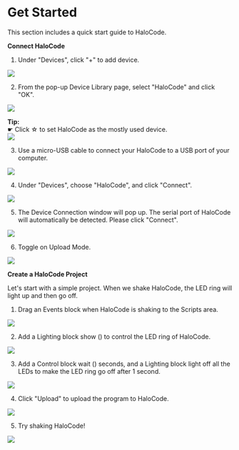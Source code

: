 # Get Started

This section includes a quick start guide to HaloCode.

**Connect HaloCode**

1. Under "Devices", click "+" to add device.

![](../../../.gitbook/assets/0%20%286%29.png)

2. From the pop-up Device Library page, select "HaloCode" and click "OK".

![](../../../.gitbook/assets/1.png)

**Tip:**  
☛ Click ☆ to set HaloCode as the mostly used device.  
![](../../../.gitbook/assets/2%20%287%29.png)

3. Use a micro-USB cable to connect your HaloCode to a USB port of your computer.

![](../../../.gitbook/assets/3%20%286%29.png)

4. Under "Devices", choose "HaloCode", and click "Connect".

![](../../../.gitbook/assets/4%20%2814%29.png)

5. The Device Connection window will pop up. The serial port of HaloCode will automatically be detected. Please click "Connect".

![](../../../.gitbook/assets/5%20%281%29.png)

6. Toggle on Upload Mode.

![](../../../.gitbook/assets/6.png)

**Create a HaloCode Project**

Let's start with a simple project. When we shake HaloCode, the LED ring will light up and then go off.

1. Drag an Events block when HaloCode is shaking to the Scripts area.

![](../../../.gitbook/assets/7%20%282%29.gif)

2. Add a Lighting block show \(\) to control the LED ring of HaloCode.

![](../../../.gitbook/assets/8%20%281%29.gif)

3. Add a Control block wait \(\) seconds, and a Lighting block light off all the LEDs to make the LED ring go off after 1 second.

![](../../../.gitbook/assets/9%20%281%29.gif)

4. Click "Upload" to upload the program to HaloCode.

![](../../../.gitbook/assets/10%20%281%29.gif)

5. Try shaking HaloCode!

![](../../../.gitbook/assets/11%20%281%29.gif)

